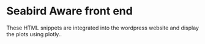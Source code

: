 # Seabird Aware front end

These HTML snippets are integrated into the wordpress website and display the plots using plotly..
